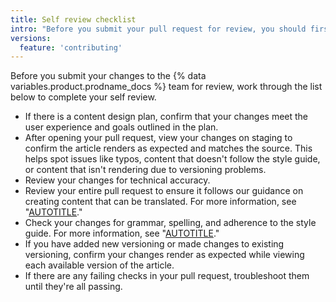 ```yaml
---
title: Self review checklist
intro: "Before you submit your pull request for review, you should first review it yourself."
versions:
  feature: 'contributing'
---
```


Before you submit your changes to the {% data variables.product.prodname_docs %} team for review, work through the list below to complete your self review.

* If there is a content design plan, confirm that your changes meet the user experience and goals outlined in the plan.
* After opening your pull request, view your changes on staging to confirm the article renders as expected and matches the source. This helps spot issues like typos, content that doesn't follow the style guide, or content that isn't rendering due to versioning problems.
* Review your changes for technical accuracy.
* Review your entire pull request to ensure it follows our guidance on creating content that can be translated. For more information, see "[AUTOTITLE](/contributing/writing-for-github-docs/writing-content-to-be-translated)."
* Check your changes for grammar, spelling, and adherence to the style guide. For more information, see "[AUTOTITLE](/contributing/style-guide-and-content-model/style-guide)."
* If you have added new versioning or made changes to existing versioning, confirm your changes render as expected while viewing each available version of the article.
* If there are any failing checks in your pull request, troubleshoot them until they're all passing.
